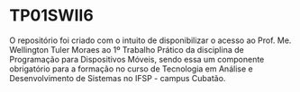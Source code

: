 # TP01SWII6
O repositório foi criado com o intuito de disponibilizar o acesso ao Prof. Me. Wellington Tuler Moraes ao 1º Trabalho Prático da disciplina de Programação para Dispositivos Móveis, sendo essa um componente obrigatório para a formação no curso de Tecnologia em Análise e Desenvolvimento de Sistemas no IFSP - campus Cubatão.
